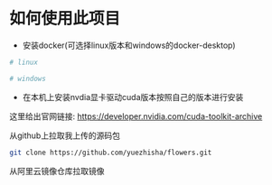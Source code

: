 # 如何使用此项目

- 安装docker(可选择linux版本和windows的docker-desktop)

```bash
# linux

# windows

```

- 在本机上安装nvdia显卡驱动cuda版本按照自己的版本进行安装

这里给出官网链接: https://developer.nvidia.com/cuda-toolkit-archive

从github上拉取我上传的源码包

```bash
git clone https://github.com/yuezhisha/flowers.git
```

从阿里云镜像仓库拉取镜像

```bash

```



